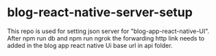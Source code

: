 # blog-react-native-server-setup
This repo is used for setting json server for "blog-app-react-native-UI".
After npm run db and npm run ngrok the forwarding http link needs to added in the blog app react native Ui base url in api folder.
